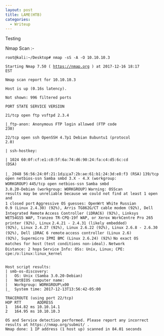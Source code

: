 ```yaml
---
layout: post
title: LAME(HTB)
categories:
  - Writeup
---
```

Testing

Nmap Scan :-
  
<code>root@kali:~/Desktop# nmap -sS -A -O 10.10.10.3</code>

<code>Starting Nmap 7.50 ( https://nmap.org ) at 2017-12-16 18:17 EST</code>

<code>Nmap scan report for 10.10.10.3</code>

<code>Host is up (0.16s latency).</code>

<code>Not shown: 996 filtered ports</code>

<code>PORT    STATE SERVICE     VERSION</code>

<code>21/tcp  open  ftp         vsftpd 2.3.4</code>

<code>|_ftp-anon: Anonymous FTP login allowed (FTP code 230)</code>

<code>22/tcp  open  ssh         OpenSSH 4.7p1 Debian 8ubuntu1 (protocol 2.0)</code>

<code>| ssh-hostkey: </code>

<code>|   1024 60:0f:cf:e1:c0:5f:6a:74:d6:90:24:fa:c4:d5:6c:cd (DSA)</code>

<code>|_  2048 56:56:24:0f:21:1d:de:a7:2b:ae:61:b1:24:3d:e8:f3 (RSA)</code>
<code>139/tcp open  netbios-ssn Samba smbd 3.X - 4.X (workgroup: WORKGROUP)</code>
<code>445/tcp open  netbios-ssn Samba smbd 3.0.20-Debian (workgroup: WORKGROUP)</code>
<code>Warning: OSScan results may be unreliable because we could not find at least 1 open and 1 closed port</code>
<code>Aggressive OS guesses: OpenWrt White Russian 0.9 (Linux 2.4.30) (92%), Arris TG862G/CT cable modem (92%), Dell Integrated Remote</code>
<code>Access Controller (iDRAC6) (92%), Linksys WET54GS5 WAP, Tranzeo TR-CPQ-19f WAP, or Xerox WorkCentre Pro 265 printer (92%), Linux</code>
<code>2.4.21 - 2.4.31 (likely embedded) (92%), Linux 2.4.27 (92%), Linux 2.6.22 (92%), Linux 2.6.8 - 2.6.30 (92%), Dell iDRAC 6 remote</code>
<code>access controller (Linux 2.6) (92%), Supermicro IPMI BMC (Linux 2.6.24) (92%)</code>
<code>No exact OS matches for host (test conditions non-ideal).</code>
<code>Network Distance: 2 hops</code>
<code>Service Info: OSs: Unix, Linux; CPE: cpe:/o:linux:linux_kernel</code>

<code>
Host script results:
| smb-os-discovery: 
|   OS: Unix (Samba 3.0.20-Debian)
|   NetBIOS computer name: 
|   Workgroup: WORKGROUP\x00
|_  System time: 2017-12-13T13:56:42-05:00
</code>
<code>
TRACEROUTE (using port 22/tcp)
HOP RTT       ADDRESS
1   164.82 ms 10.10.14.1
2   164.95 ms 10.10.10.3
</code>
<code>
OS and Service detection performed. Please report any incorrect results at https://nmap.org/submit/ .
Nmap done: 1 IP address (1 host up) scanned in 84.01 seconds
</code>

